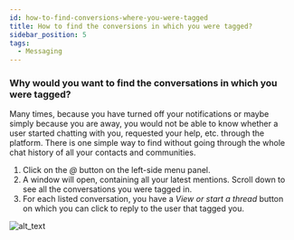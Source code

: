```yaml
---
id: how-to-find-conversions-where-you-were-tagged
title: How to find the conversions in which you were tagged?
sidebar_position: 5
tags:
  - Messaging
---
```


### **Why would you want to find the conversations in which you were tagged?**



Many times, because you have turned off your notifications or maybe simply because you are away, you would not be able to know whether a user started chatting with you, requested your help, etc. through the platform.
There is one simple way to find without going through the whole chat history of all your contacts and communities.

1. Click on the *@* button on the left-side menu panel.
2. A window will open, containing all your latest mentions. Scroll down to see all the conversations you were tagged in.
3. For each listed conversation, you have a *View or start a thread* button on which you can click to reply to the user that tagged you.

![alt_text](./../../assets/3-how-to-find-conversations-where-you-were-tagged.gif)
